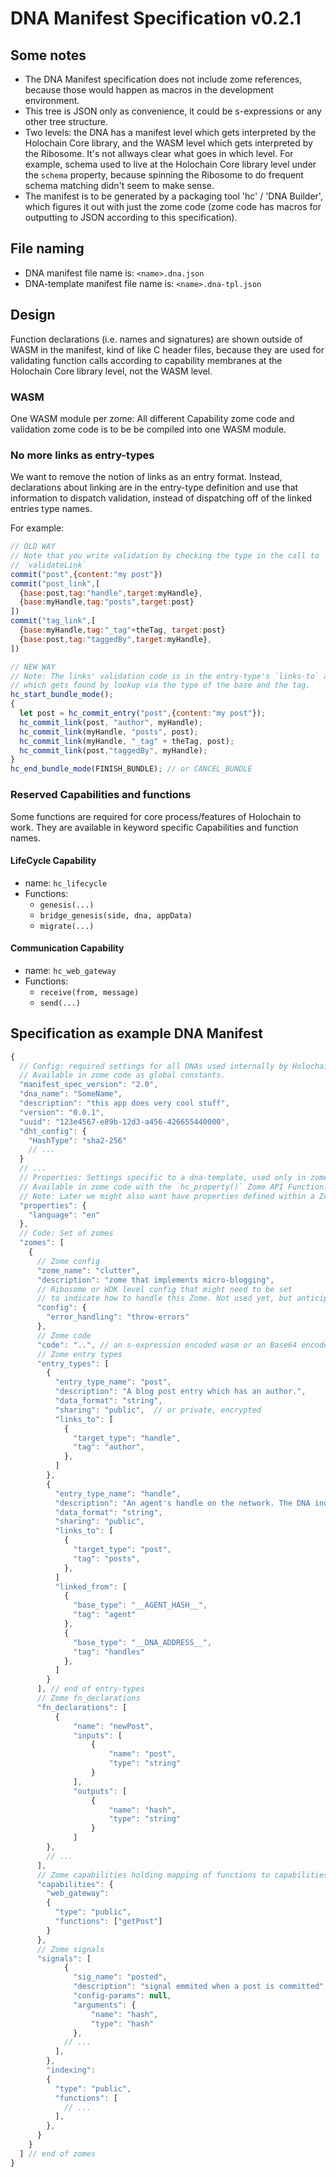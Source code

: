 # DNA Manifest Specification v0.2.1

## Some notes
- The DNA Manifest specification does not include zome references, because those would happen as macros in the development environment.
- This tree is JSON only as convenience, it could be s-expressions or any other tree structure.
- Two levels: the DNA has a manifest level which gets interpreted by the Holochain Core library, and the WASM level which gets interpreted by the Ribosome.
It's not allways clear what goes in which level. For example, schema used to live at the Holochain Core library level under the `schema` property, because spinning the Ribosome to do frequent schema matching didn't seem to make sense.
- The manifest is to be generated by a packaging tool 'hc' / 'DNA Builder', which figures it out with just the zome code (zome code has macros for outputting to JSON according to this specification).

## File naming

- DNA manifest file name is: `<name>.dna.json`
- DNA-template manifest file name is: `<name>.dna-tpl.json`

## Design
Function declarations (i.e. names and signatures) are shown outside of WASM in the manifest, kind of like C header files, because they are used for validating function calls according to capability membranes at the Holochain Core library level, not the WASM level.

### WASM
One WASM module per zome: All different Capability zome code and validation zome code is to be be compiled into one WASM module.

### No more links as entry-types

We want to remove the notion of links as an entry format.
Instead, declarations about linking are in the entry-type definition and use that information to dispatch validation, instead of dispatching off of the linked entries type names.

For example:

``` javascript
// OLD WAY
// Note that you write validation by checking the type in the call to
// `validateLink`
commit("post",{content:"my post"})
commit("post_link",[
  {base:post,tag:"handle",target:myHandle},
  {base:myHandle,tag:"posts",target:post}
])
commit("tag_link",[
  {base:myHandle,tag:"_tag"+theTag, target:post}
  {base:post,tag:"taggedBy",target:myHandle},
])

// NEW WAY
// Note: The links' validation code is in the entry-type's `links-to` and `links-from` block
// which gets found by lookup via the type of the base and the tag.
hc_start_bundle_mode();
{
  let post = hc_commit_entry("post",{content:"my post"});
  hc_commit_link(post, "author", myHandle);
  hc_commit_link(myHandle, "posts", post);
  hc_commit_link(myHandle, "_tag" + theTag, post);
  hc_commit_link(post,"taggedBy", myHandle);
}
hc_end_bundle_mode(FINISH_BUNDLE); // or CANCEL_BUNDLE
```

### Reserved Capabilities and functions

Some functions are required for core process/features of Holochain to work.
They are available in keyword specific Capabilities and function names.

#### LifeCycle Capability

- name: `hc_lifecycle`
- Functions:
  - `genesis(...)`
  - `bridge_genesis(side, dna, appData)`
  - `migrate(...)`

#### Communication Capability

- name: `hc_web_gateway`
- Functions:
  - `receive(from, message)`
  - `send(...)`

## Specification as example DNA Manifest

``` javascript
{
  // Config: required settings for all DNAs used internally by Holochain Core.
  // Available in zome code as global constants.
  "manifest_spec_version": "2.0",
  "dna_name": "SomeName",
  "description": "this app does very cool stuff",
  "version": "0.0.1",
  "uuid": "123e4567-e89b-12d3-a456-426655440000",
  "dht_config": {
    "HashType": "sha2-256"
    // ...
  }
  // ...
  // Properties: Settings specific to a dna-template, used only in zome code.
  // Available in zome code with the `hc_property()` Zome API Function.
  // Note: Later we might also want have properties defined within a Zome, and possibly move this part.
  "properties": {
    "language": "en"
  },
  // Code: Set of zomes
  "zomes": [
    {
      // Zome config
      "zome_name": "clutter",
      "description": "zome that implements micro-blogging",
      // Ribosome or HDK level config that might need to be set
      // to indicate how to handle this Zome. Not used yet, but anticipating.
      "config": {
        "error_handling": "throw-errors"
      },
      // Zome code
      "code": "..", // an s-expression encoded wasm or an Base64 encoded wasm bytecode
      // Zome entry types
      "entry_types": [
        {
          "entry_type_name": "post",
          "description": "A blog post entry which has an author.",
          "data_format": "string",
          "sharing": "public",  // or private, encrypted
          "links_to": [
            {
              "target_type": "handle",
              "tag": "author",
            },
          ]
        },
        {
          "entry_type_name": "handle",
          "description": "An agent's handle on the network. The DNA indexes all the handles.",
          "data_format": "string",
          "sharing": "public",
          "links_to": [
            {
              "target_type": "post",
              "tag": "posts",
            },
          ]
          "linked_from": [
            {
              "base_type": "__AGENT_HASH__",
              "tag": "agent"
            },
            {
              "base_type": "__DNA_ADDRESS__",
              "tag": "handles"
            },
          ]
        }
      ], // end of entry-types
      // Zome fn_declarations
      "fn_declarations": [
          {
              "name": "newPost",
              "inputs": [
                  {
                      "name": "post",
                      "type": "string"
                  }
              ],
              "outputs": [
                  {
                      "name": "hash",
                      "type": "string"
                  }
              ]
        },
        // ...
      ],
      // Zome capabilities holding mapping of functions to capabilities
      "capabilities": {
        "web_gateway":
        {
          "type": "public",
          "functions": ["getPost"]
        }
      },
      // Zome signals
      "signals": [
            {
              "sig_name": "posted",
              "description": "signal emmited when a post is committed",
              "config-params": null,
              "arguments": {
                  "name": "hash",
                  "type": "hash"
              },
            // ...
          ],
        },
        "indexing":
        {
          "type": "public",
          "functions": [
            // ...
          ],
        },
      }
    }
  ] // end of zomes
}
```
